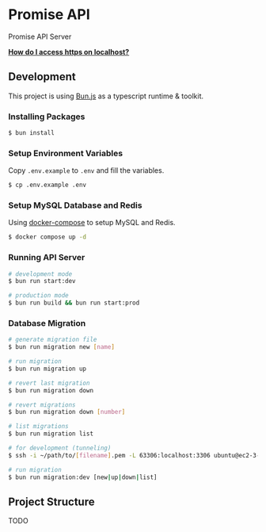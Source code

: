 # Promise API

Promise API Server

**[How do I access https on localhost?](/https/README.md)**

## Development

This project is using [Bun.js](https://bun.sh) as a typescript runtime & toolkit.

### Installing Packages

```bash
$ bun install
```

### Setup Environment Variables

Copy `.env.example` to `.env` and fill the variables.

```bash
$ cp .env.example .env
```

### Setup MySQL Database and Redis

Using [docker-compose](https://www.docker.com/) to setup MySQL and Redis.

```bash
$ docker compose up -d
```

### Running API Server

```bash
# development mode
$ bun run start:dev

# production mode
$ bun run build && bun run start:prod
```

### Database Migration

```bash
# generate migration file
$ bun run migration new [name]

# run migration
$ bun run migration up

# revert last migration
$ bun run migration down

# revert migrations
$ bun run migration down [number]

# list migrations
$ bun run migration list
```

```bash
# for development (tunneling)
$ ssh -i ~/path/to/[filename].pem -L 63306:localhost:3306 ubuntu@ec2-3-34-123-5.ap-northeast-2.compute.amazonaws.com

# run migration
$ bun run migration:dev [new|up|down|list]
```

## Project Structure

TODO
